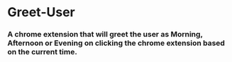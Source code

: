 # Greet-User
<h3>A chrome extension that will greet the user as Morning, Afternoon or Evening on clicking the chrome extension based on the current  time.</h3>
